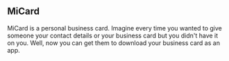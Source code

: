 ## MiCard

MiCard is a personal business card. Imagine every time you wanted to give someone your contact details or your business card but you didn't have it on you. Well, now you can get them to download your business card as an app.


